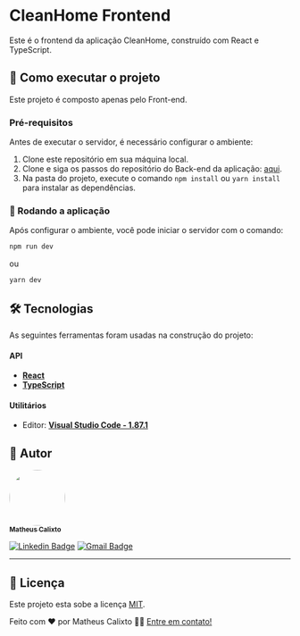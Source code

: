 # CleanHome Frontend

Este é o frontend da aplicação CleanHome, construído com React e TypeScript.

## 🚀 Como executar o projeto

Este projeto é composto apenas pelo Front-end.

### Pré-requisitos

Antes de executar o servidor, é necessário configurar o ambiente:

1. Clone este repositório em sua máquina local.
2. Clone e siga os passos do repositório do Back-end da aplicação: [aqui](https://github.com/matheus-calixto-silva/cleanhome-backend/tree/main).
3. Na pasta do projeto, execute o comando `npm install` ou `yarn install` para instalar as dependências.

### 🧭 Rodando a aplicação
Após configurar o ambiente, você pode iniciar o servidor com o comando:

```sh
npm run dev
```
ou

```sh
yarn dev
```

## 🛠 Tecnologias

As seguintes ferramentas foram usadas na construção do projeto:

#### **API**

-   **[React](https://pt-br.legacy.reactjs.org/)**
-   **[TypeScript](https://www.typescriptlang.org/)**

#### **Utilitários**

-   Editor:  **[Visual Studio Code - 1.87.1](https://code.visualstudio.com/)**

## 🦸 Autor

<a href="https://www.linkedin.com/in/matheus-calixto-silva/">
 <img style="border-radius: 50%;" src="https://avatars.githubusercontent.com/u/56086100?v=4" width="100px;" alt=""/>
 <br />
 <sub><b>Matheus Calixto</b></sub></a> <a href="https://www.linkedin.com/in/matheus-calixto-silva/" title="Linkedin"></a>
 <br />

[![Linkedin Badge](https://img.shields.io/badge/-Matheus-blue?style=flat-square&logo=Linkedin&logoColor=white&link=https://www.linkedin.com/in/matheus-calixto-silva/)](https://www.linkedin.com/in/matheus-calixto-silva/)
[![Gmail Badge](https://img.shields.io/badge/-matheuscalixto8@gmail.com-c14438?style=flat-square&logo=Gmail&logoColor=white&link=mailto:matheuscalixto8@gmail.com)](mailto:matheuscalixto8@gmail.com)

---

## 📝 Licença

Este projeto esta sobe a licença [MIT](./LICENSE).

Feito com ❤️ por Matheus Calixto 👋🏽 [Entre em contato!](https://www.linkedin.com/in/matheus-calixto-silva/)
